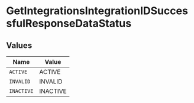 # GetIntegrationsIntegrationIDSuccessfulResponseDataStatus


## Values

| Name       | Value      |
| ---------- | ---------- |
| `ACTIVE`   | ACTIVE     |
| `INVALID`  | INVALID    |
| `INACTIVE` | INACTIVE   |